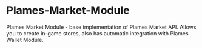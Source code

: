 # Plames-Market-Module
Plames Market Module - base implementation of Plames Market API. Allows you to create in-game stores, also has automatic integration with Plames Wallet Module.
